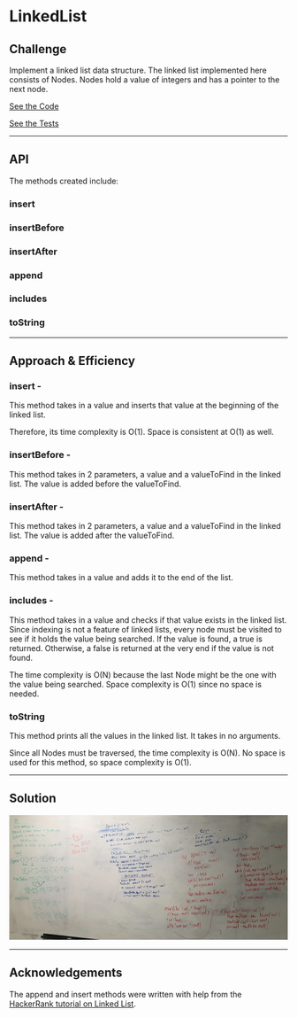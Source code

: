 # LinkedList

## Challenge

Implement a linked list data structure.  The linked list implemented here consists of Nodes.  Nodes hold a value of integers and has a pointer to the next node.

[See the Code](src/main/java/linkedList/LinkedList.java)

[See the Tests](src/test/java/linkedList/LinkedListTest.java)

---

## API

The methods created include:
### insert
### insertBefore
### insertAfter
### append
### includes
### toString

---

## Approach & Efficiency

### insert - 

This method takes in a value and inserts that value at the beginning of the linked list.  

Therefore, its time complexity is O(1).  Space is consistent at O(1) as well.

### insertBefore -

This method takes in 2 parameters, a value and a valueToFind in the linked list.  The value is added before the valueToFind.

### insertAfter - 

This method takes in 2 parameters, a value and a valueToFind in the linked list.  The value is added after the valueToFind.

### append - 

This method takes in a value and adds it to the end of the list.

### includes - 

This method takes in a value and checks if that value exists in the linked list.  Since indexing is not a feature of linked lists, every node must be visited to see if it holds the value being searched.  If the value is found, a true is returned.  Otherwise, a false is returned at the very end if the value is not found.

The time complexity is O(N) because the last Node might be the one with the value being searched.  Space complexity is O(1) since no space is needed.


### toString

This method prints all the values in the linked list.  It takes in no arguments.

Since all Nodes must be traversed, the time complexity is O(N).  No space is used for this method, so space complexity is O(1).

---

## Solution
![Linked Lists Insert Methods](/assets/LLMethods.png)

---

## Acknowledgements

The append and insert methods were written with help from the [HackerRank tutorial on Linked List](https://www.youtube.com/watch?v=njTh_OwMljA&t=338s).
